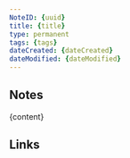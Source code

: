 ```yaml
---
NoteID: {uuid}
title: {title}
type: permanent
tags: {tags}
dateCreated: {dateCreated}
dateModified: {dateModified}
---
```


## Notes
{content}

## Links
